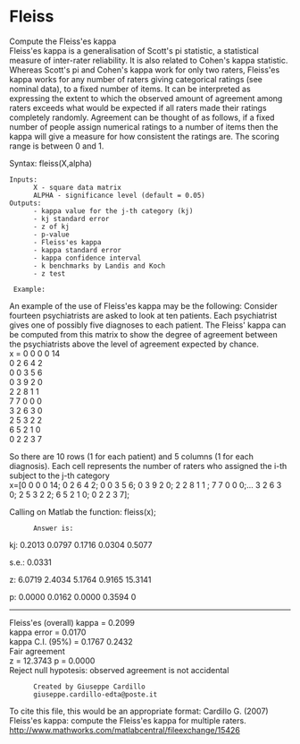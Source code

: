 # Fleiss
Compute the Fleiss'es kappa<br/>
Fleiss'es kappa is a generalisation of Scott's pi statistic, a
statistical measure of inter-rater reliability. It is also related to
Cohen's kappa statistic. Whereas Scott's pi and Cohen's kappa work for
only two raters, Fleiss'es kappa works for any number of raters giving
categorical ratings (see nominal data), to a fixed number of items. It
can be interpreted as expressing the extent to which the observed amount
of agreement among raters exceeds what would be expected if all raters
made their ratings completely randomly. Agreement can be thought of as
follows, if a fixed number of people assign numerical ratings to a number
of items then the kappa will give a measure for how consistent the
ratings are. The scoring range is between 0 and 1. 

Syntax: 	fleiss(X,alpha)
     
    Inputs:
          X - square data matrix
          ALPHA - significance level (default = 0.05)
    Outputs:
          - kappa value for the j-th category (kj)
          - kj standard error
          - z of kj
          - p-value
          - Fleiss'es kappa
          - kappa standard error
          - kappa confidence interval
          - k benchmarks by Landis and Koch 
          - z test

     Example: 
An example of the use of Fleiss'es kappa may be the following: Consider
fourteen psychiatrists are asked to look at ten patients. Each
psychiatrist gives one of possibly five diagnoses to each patient. The
Fleiss' kappa can be computed from this matrix to show
the degree of agreement between the psychiatrists above the level of
agreement expected by chance.<br/>
x =
    0     0     0     0    14<br/>
    0     2     6     4     2<br/>
    0     0     3     5     6<br/>
    0     3     9     2     0<br/>
    2     2     8     1     1<br/>
    7     7     0     0     0<br/>
    3     2     6     3     0<br/>
    2     5     3     2     2<br/>
    6     5     2     1     0<br/>
    0     2     2     3     7<br/>

So there are 10 rows (1 for each patient) and 5 columns (1 for each
diagnosis). Each cell represents the number of raters who
assigned the i-th subject to the j-th category<br/>
x=[0 0 0 0 14; 0 2 6 4 2; 0 0 3 5 6; 0 3 9 2 0; 2 2 8 1 1 ; 7 7 0 0 0;...
3 2 6 3 0; 2 5 3 2 2; 6 5 2 1 0; 0 2 2 3 7];

 Calling on Matlab the function: fleiss(x);

          Answer is:

kj:       0.2013    0.0797    0.1716    0.0304    0.5077

s.e.:     0.0331

z:        6.0719    2.4034    5.1764    0.9165   15.3141

p:        0.0000    0.0162    0.0000    0.3594         0

------------------------------------------------------------
Fleiss'es (overall) kappa = 0.2099<br/>
kappa error = 0.0170<br/>
kappa C.I. (95%) = 0.1767 	 0.2432<br/>
Fair agreement<br/>
z = 12.3743 	 p = 0.0000<br/>
Reject null hypotesis: observed agreement is not accidental<br/>

          Created by Giuseppe Cardillo
          giuseppe.cardillo-edta@poste.it

To cite this file, this would be an appropriate format:
Cardillo G. (2007) Fleiss'es kappa: compute the Fleiss'es kappa for multiple raters.   
http://www.mathworks.com/matlabcentral/fileexchange/15426
